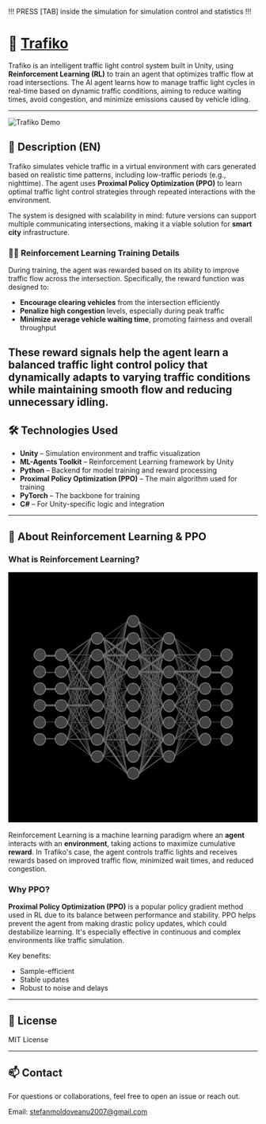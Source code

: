 !!! PRESS [TAB] inside the simulation for simulation control and statistics !!!
# 🚦 [Trafiko](https://stm-production.itch.io/trafiko)

Trafiko is an intelligent traffic light control system built in Unity, using **Reinforcement Learning (RL)** to train an agent that optimizes traffic flow at road intersections. The AI agent learns how to manage traffic light cycles in real-time based on dynamic traffic conditions, aiming to reduce waiting times, avoid congestion, and minimize emissions caused by vehicle idling.

---
![Trafiko Demo](Untitled.gif)


## 🧠 Description (EN)

Trafiko simulates vehicle traffic in a virtual environment with cars generated based on realistic time patterns, including low-traffic periods (e.g., nighttime). The agent uses **Proximal Policy Optimization (PPO)** to learn optimal traffic light control strategies through repeated interactions with the environment.

The system is designed with scalability in mind: future versions can support multiple communicating intersections, making it a viable solution for **smart city** infrastructure.

### 🏋️‍♂️ Reinforcement Learning Training Details

During training, the agent was rewarded based on its ability to improve traffic flow across the intersection. Specifically, the reward function was designed to:

- **Encourage clearing vehicles** from the intersection efficiently
- **Penalize high congestion** levels, especially during peak traffic
- **Minimize average vehicle waiting time**, promoting fairness and overall throughput

These reward signals help the agent learn a balanced traffic light control policy that dynamically adapts to varying traffic conditions while maintaining smooth flow and reducing unnecessary idling.
---
## 🛠️ Technologies Used

- **Unity** – Simulation environment and traffic visualization  
- **ML-Agents Toolkit** – Reinforcement Learning framework by Unity  
- **Python** – Backend for model training and reward processing  
- **Proximal Policy Optimization (PPO)** – The main algorithm used for training  
- **PyTorch** – The backbone for training  
- **C#** – For Unity-specific logic and integration  

---

## 📘 About Reinforcement Learning & PPO

### What is Reinforcement Learning?

![Neural Network](nn.gif)

Reinforcement Learning is a machine learning paradigm where an **agent** interacts with an **environment**, taking actions to maximize cumulative **reward**. In Trafiko's case, the agent controls traffic lights and receives rewards based on improved traffic flow, minimized wait times, and reduced congestion.

### Why PPO?

**Proximal Policy Optimization (PPO)** is a popular policy gradient method used in RL due to its balance between performance and stability. PPO helps prevent the agent from making drastic policy updates, which could destabilize learning. It's especially effective in continuous and complex environments like traffic simulation.

Key benefits:
- Sample-efficient
- Stable updates
- Robust to noise and delays

---

## 📄 License

MIT License

---

## 📫 Contact

For questions or collaborations, feel free to open an issue or reach out.

Email: stefanmoldoveanu2007@gmail.com

